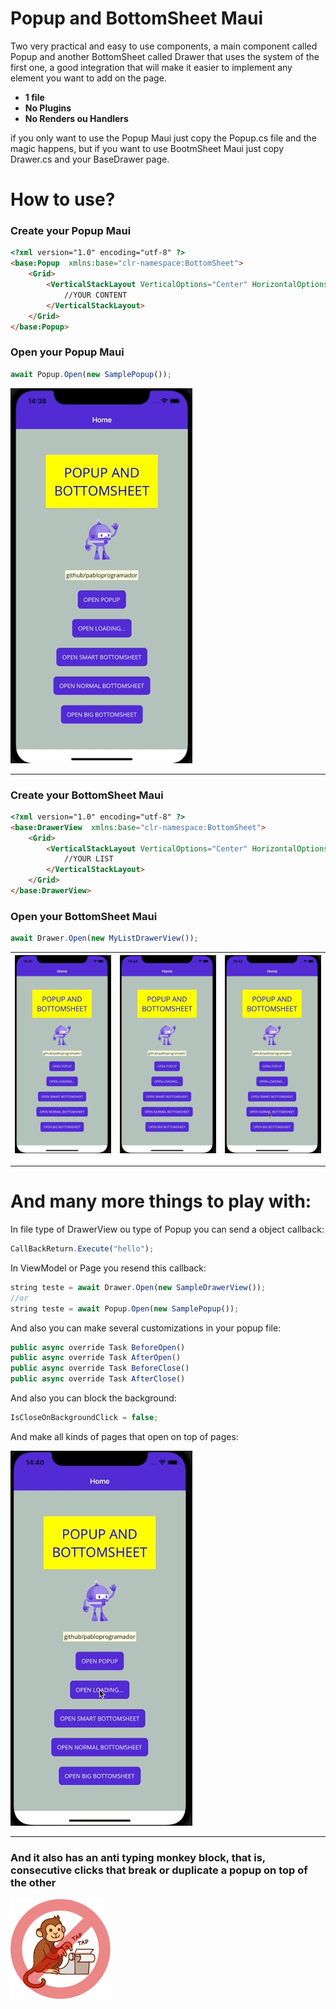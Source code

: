 # Popup and BottomSheet Maui

Two very practical and easy to use components, a main component called Popup and another BottomSheet called Drawer that uses the system of the first one, a good integration that will make it easier to implement any element you want to add on the page.
- **1 file**
- **No Plugins**
- **No Renders ou Handlers**

if you only want to use the Popup Maui just copy the Popup.cs file and the magic happens, but if you want to use BootmSheet Maui just copy Drawer.cs and your BaseDrawer page.


# How to use?

### Create your Popup Maui

```html
<?xml version="1.0" encoding="utf-8" ?>
<base:Popup  xmlns:base="clr-namespace:BottomSheet">
    <Grid>
        <VerticalStackLayout VerticalOptions="Center" HorizontalOptions="Center">
            //YOUR CONTENT
        </VerticalStackLayout>
    </Grid>
</base:Popup>
```
### Open your Popup Maui

```javascript
await Popup.Open(new SamplePopup());
```
<img src="https://raw.githubusercontent.com/pabloprogramador/BottomSheetMaui/main/Images/popup1.gif" height="600">

------------
### Create your BottomSheet Maui

```html
<?xml version="1.0" encoding="utf-8" ?>
<base:DrawerView  xmlns:base="clr-namespace:BottomSheet">
    <Grid>
        <VerticalStackLayout VerticalOptions="Center" HorizontalOptions="Center">
            //YOUR LIST
        </VerticalStackLayout>
    </Grid>
</base:DrawerView>
```
### Open your BottomSheet Maui

```javascript
await Drawer.Open(new MyListDrawerView());
```
|<img src="https://raw.githubusercontent.com/pabloprogramador/BottomSheetMaui/main/Images/popup3.gif" >|<img src="https://raw.githubusercontent.com/pabloprogramador/BottomSheetMaui/main/Images/popup6.gif" >|<img src="https://raw.githubusercontent.com/pabloprogramador/BottomSheetMaui/main/Images/popup5.gif" >|
|--|--|--|




------------
# And many more things to play with:

In file type of DrawerView ou type of Popup you can send a object callback:
```javascript
CallBackReturn.Execute("hello");
```
In ViewModel or Page you resend this callback:
```javascript
string teste = await Drawer.Open(new SampleDrawerView());
//or
string teste = await Popup.Open(new SamplePopup());
```
And also you can make several customizations in your popup file:

```javascript
public async override Task BeforeOpen()
public async override Task AfterOpen()
public async override Task BeforeClose()
public async override Task AfterClose()
```
And also you can block the background:
```javascript
IsCloseOnBackgroundClick = false;
```

And make all kinds of pages that open on top of pages:

<img src="https://raw.githubusercontent.com/pabloprogramador/BottomSheetMaui/main/Images/popup2.gif" height="600">

------------


### And it also has an anti typing monkey block, that is, consecutive clicks that break or duplicate a popup on top of the other

<img src="https://raw.githubusercontent.com/pabloprogramador/BottomSheetMaui/main/Images/monkey.png" height="160">

